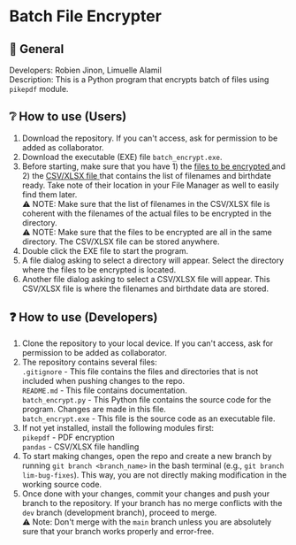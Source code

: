 # Batch File Encrypter

## 📝 General
Developers: Robien Jinon, Limuelle Alamil <br />
Description: This is a Python program that encrypts batch of files using `pikepdf` module.

## ❔ How to use (Users)
1. Download the repository. If you can't access, ask for permission to be added as collaborator.
2. Download the executable (EXE) file `batch_encrypt.exe`.
3. Before starting, make sure that you have 1) the <ins> files to be encrypted </ins> and 2) the <ins> CSV/XLSX file </ins> that contains the list of filenames and birthdate ready. Take note of their location in your File Manager as well to easily find them later. <br />
⚠️ NOTE: Make sure that the list of filenames in the CSV/XLSX file is coherent with the filenames of the actual files to be encrypted in the directory. <br />
⚠️ NOTE: Make sure that the files to be encrypted are all in the same directory. The CSV/XLSX file can be stored anywhere.
4. Double click the EXE file to start the program.
5. A file dialog asking to select a directory will appear. Select the directory where the files to be encrypted is located.
6. Another file dialog asking to select a CSV/XLSX file will appear. This CSV/XLSX file is where the filenames and birthdate data are stored.

## ❓ How to use (Developers)
1. Clone the repository to your local device. If you can't access, ask for permission to be added as collaborator.
2. The repository contains several files: <br />
   `.gitignore` - This file contains the files and directories that is not included when pushing changes to the repo.<br />
   `README.md` - This file contains documentation.<br />
   `batch_encrypt.py` - This Python file contains the source code for the program. Changes are made in this file.<br />
   `batch_encrypt.exe` - This file is the source code as an executable file.
3. If not yet installed, install the following modules first:<br />
   `pikepdf` - PDF encryption<br />
   `pandas` - CSV/XLSX file handling
4. To start making changes, open the repo and create a new branch by running `git branch <branch_name>` in the bash terminal (e.g., `git branch lim-bug-fixes`). This way, you are not directly making modification in the working source code.
5. Once done with your changes, commit your changes and push your branch to the repository. If your branch has no merge conflicts with the `dev` branch (development branch), proceed to merge. <br />
⚠️ Note: Don't merge with the `main` branch unless you are absolutely sure that your branch works properly and error-free.
   
